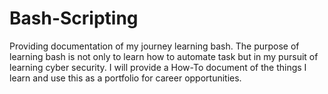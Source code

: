 # Bash-Scripting
Providing documentation of my journey learning bash. The purpose of learning bash is not only to learn how to automate task but in my pursuit of learning cyber security. I will provide a How-To document of the things I learn and use this as a portfolio for career opportunities.  

